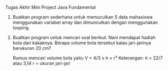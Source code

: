 Tugas Akhir Mini Project
Java Fundamental

1. Buatkan program sederhana untuk memuculkan 5 data mahasiswa 
   menggunakan variabel array dan dimunculkan dengan menggunakan looping.
2. Buatkan program untuk mencari soal berikut.
   Nani mendapat hadiah bola dari kakaknya. 
   Berapa volume bola tersebut kalau jari-jarinya berukuran 20 cm?

   Rumus mencari volume bola yaitu V = 4/3 x π × r³
   Keterangan:
   π = 22/7 atau 3,14
   r = ukuran jari-jari

